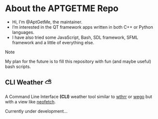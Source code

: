 # About the APTGETME Repo
- Hi, I’m @AptGetMe, the maintainer.
- I’m interested in the QT framework apps written in both C++ or Python languages.
- I have also tried some JavaScript, Bash, SDL framework, SFML framework and a little of everything else.  

>[!NOTE]   
>My plan for the future is to fill this repository with fun (and maybe useful) bash scripts.


## CLI Weather  ⛅
A Command Line Interface **(CLI)** weather tool similar to [wthrr](https://github.com/ttytm/wthrr-the-weathercrab) or [wego](https://github.com/schachmat/wego) 
but with a view like [neofetch](https://github.com/dylanaraps/neofetch). 

Currently under development...
  
<!---
AptGetMe/AptGetMe is a ✨ special ✨ repository because its `README.md` (this file) appears on your GitHub profile.
You can click the Preview link to take a look at your changes.
--->
